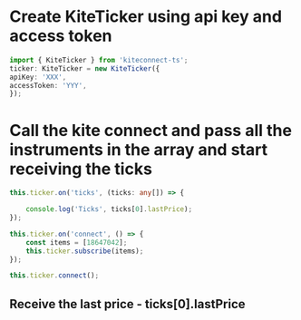 # Create KiteTicker using api key and access token
   
```typescript
import { KiteTicker } from 'kiteconnect-ts';
ticker: KiteTicker = new KiteTicker({
apiKey: 'XXX',
accessToken: 'YYY',
});
```

# Call the kite connect and pass all the instruments in the array and start receiving the ticks

```typescript
this.ticker.on('ticks', (ticks: any[]) => {

    console.log('Ticks', ticks[0].lastPrice);
});

this.ticker.on('connect', () => {
    const items = [18647042];
    this.ticker.subscribe(items);
});

this.ticker.connect();
```

## Receive the last price - ticks[0].lastPrice